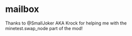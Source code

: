 # mailbox

Thanks to @SmallJoker AKA Krock for helping me with the minetest.swap_node part of the mod!
